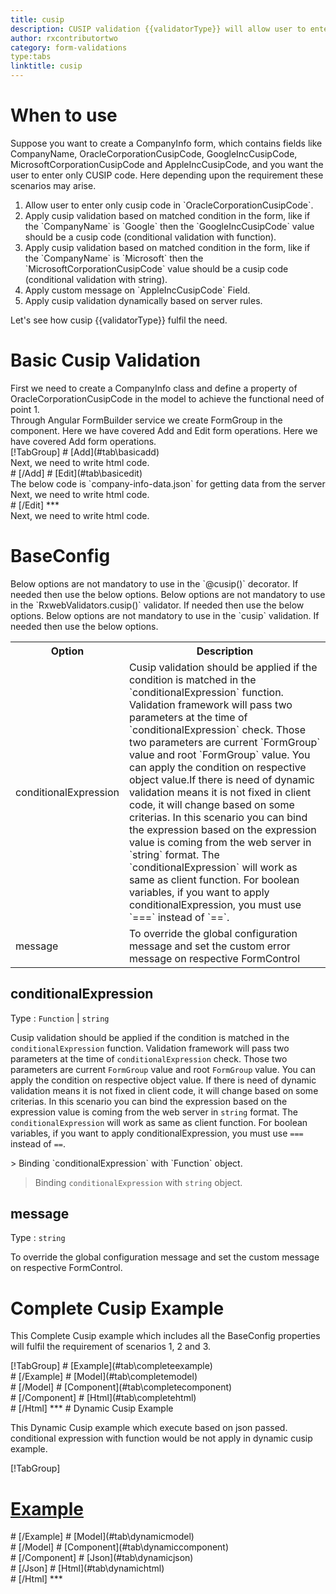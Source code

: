 ```yaml
---
title: cusip
description: CUSIP validation {{validatorType}} will allow user to enter only nine-character alpha-numeric cusip code. CUSIP numbers are used to identify North-American finantial securities.
author: rxcontributortwo
category: form-validations
type:tabs
linktitle: cusip
---
```


# When to use
Suppose you want to create a CompanyInfo form, which contains fields like CompanyName, OracleCorporationCusipCode, GoogleIncCusipCode, MicrosoftCorporationCusipCode and AppleIncCusipCode, and you want the user to enter only CUSIP code. Here depending upon the requirement these scenarios may arise.

<ol class='showHideElement'>
    <li>Allow user to enter only cusip code in `OracleCorporationCusipCode`.</li>
    <li>Apply cusip validation based on matched condition in the form, like if the `CompanyName` is `Google` then the `GoogleIncCusipCode` value should be a cusip code (conditional validation with function).</li>
    <li>Apply cusip validation based on matched condition in the form, like if the `CompanyName` is `Microsoft` then the `MicrosoftCorporationCusipCode` value should be a cusip code (conditional validation with string).</li>
    <li>Apply custom message on `AppleIncCusipCode` Field.</li>
    	<data-scope scope="['decorator','validator']">
		<li>Apply cusip validation dynamically based on server rules. </li>
	</data-scope>
</ol>
Let's see how cusip {{validatorType}} fulfil the need.
 
# Basic Cusip Validation
<data-scope scope="['decorator','template-driven-directives','template-driven-decorators']">
First we need to create a CompanyInfo class and define a property of OracleCorporationCusipCode in the model to achieve the functional need of point 1.
<div component="app-code" key="cusip-add-model"></div> 
</data-scope>
Through Angular FormBuilder service we create FormGroup in the component.
<data-scope scope="['decorator']">
Here we have covered Add and Edit form operations. 
</data-scope>

<data-scope scope="['validator','template-driven-directives','template-driven-decorators']">
Here we have covered Add form operations. 
</data-scope>

<data-scope scope="['decorator']">
<div component="app-tabs" key="basic-operations"></div>
[!TabGroup]
# [Add](#tab\basicadd)
<div component="app-code" key="cusip-add-component"></div> 
Next, we need to write html code.
<div component="app-code" key="cusip-add-html"></div> 
<div component="app-example-runner" ref-component="app-cusip-add"></div>
# [/Add]
# [Edit](#tab\basicedit)
<div component="app-code" key="cusip-edit-component"></div> 
The below code is `company-info-data.json` for getting data from the server
<div component="app-code" key="cusip-edit-json"></div> 
Next, we need to write html code.
<div component="app-code" key="cusip-edit-html"></div> 
<div component="app-example-runner" ref-component="app-cusip-edit"></div>
# [/Edit]
***
</data-scope>

<data-scope scope="['validator','template-driven-directives','template-driven-decorators']">
<div component="app-code" key="cusip-add-component"></div> 
Next, we need to write html code.
<div component="app-code" key="cusip-add-html"></div> 
<div component="app-example-runner" ref-component="app-cusip-add"></div>
</data-scope>

# BaseConfig
<data-scope scope="['decorator']">
Below options are not mandatory to use in the `@cusip()` decorator. If needed then use the below options.
</data-scope>
<data-scope scope="['validator']">
Below options are not mandatory to use in the `RxwebValidators.cusip()` validator. If needed then use the below options.
</data-scope>
<data-scope scope="['template-driven-directives','template-driven-decorators']">
Below options are not mandatory to use in the `cusip` validation. If needed then use the below options.
</data-scope>

<table class="table table-bordered table-striped showHideElement">
<tr><th>Option</th><th>Description</th></tr>
<tr><td><a   (click)='scrollTo("#conditionalExpression")' title="conditionalExpression">conditionalExpression</a></td><td>Cusip validation should be applied if the condition is matched in the `conditionalExpression` function. Validation framework will pass two parameters at the time of `conditionalExpression` check. Those two parameters are current `FormGroup` value and root `FormGroup` value. You can apply the condition on respective object value.If there is need of dynamic validation means it is not fixed in client code, it will change based on some criterias. In this scenario you can bind the expression based on the expression value is coming from the web server in `string` format. The `conditionalExpression` will work as same as client function. For boolean variables, if you want to apply conditionalExpression, you must use `===` instead of `==`.</td></tr>
<tr><td><a  (click)='scrollTo("#message")'  title="message">message</a></td><td>To override the global configuration message and set the custom error message on respective FormControl</td></tr>
</table>

## conditionalExpression 
Type :  `Function`  |  `string` 

Cusip validation should be applied if the condition is matched in the `conditionalExpression` function. Validation framework will pass two parameters at the time of `conditionalExpression` check. Those two parameters are current `FormGroup` value and root `FormGroup` value. You can apply the condition on respective object value.
If there is need of dynamic validation means it is not fixed in client code, it will change based on some criterias. In this scenario you can bind the expression based on the expression value is coming from the web server in `string` format. The `conditionalExpression` will work as same as client function. For boolean variables, if you want to apply conditionalExpression, you must use `===` instead of `==`.

<data-scope scope="['validator','decorator']">
> Binding `conditionalExpression` with `Function` object. 
<div component="app-code" key="cusip-conditionalExpressionExampleFunction-model"></div> 
</data-scope>

> Binding `conditionalExpression` with `string` object. 
<div component="app-code" key="cusip-conditionalExpressionExampleString-model"></div> 

<div component="app-example-runner" ref-component="app-cusip-conditionalExpression" title="cusip {{validatorType}} with conditionalExpression" key="conditionalExpression"></div>

## message 
Type :  `string` 

To override the global configuration message and set the custom message on respective FormControl.

<div component="app-code" key="cusip-messageExample-model"></div> 
<div component="app-example-runner" ref-component="app-cusip-message" title="cusip {{validatorType}} with message" key="message"></div>

# Complete Cusip Example

This Complete Cusip example which includes all the BaseConfig properties will fulfil the requirement of scenarios 1, 2 and 3.

<div component="app-tabs" key="complete"></div>
[!TabGroup]
# [Example](#tab\completeexample)
<div component="app-example-runner" ref-component="app-cusip-complete"></div>
# [/Example]
<data-scope scope="['decorator','template-driven-directives','template-driven-decorators']">
# [Model](#tab\completemodel)
<div component="app-code" key="cusip-complete-model"></div> 
# [/Model]
</data-scope>
# [Component](#tab\completecomponent)
<div component="app-code" key="cusip-complete-component"></div> 
# [/Component]
# [Html](#tab\completehtml)
<div component="app-code" key="cusip-complete-html"></div> 
# [/Html]
***

<data-scope scope="['decorator','validator']">
# Dynamic Cusip Example

This Dynamic Cusip example which execute based on json passed. conditional expression with function would be not apply in dynamic cusip example. 

<div component="app-tabs" key="dynamic"></div>

[!TabGroup]
# [Example](#tab\dynamicexample)
<div component="app-example-runner" ref-component="app-cusip-dynamic"></div>
# [/Example]
<data-scope scope="['decorator']">
# [Model](#tab\dynamicmodel)
<div component="app-code" key="cusip-dynamic-model"></div>
# [/Model]
</data-scope>
# [Component](#tab\dynamiccomponent)
<div component="app-code" key="cusip-dynamic-component"></div>
# [/Component]
# [Json](#tab\dynamicjson)
<div component="app-code" key="cusip-dynamic-json"></div>
# [/Json]
# [Html](#tab\dynamichtml)
<div component="app-code" key="cusip-dynamic-html"></div> 
# [/Html]
***
</data-scope>
